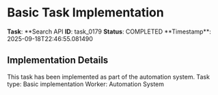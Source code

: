 # Basic Task Implementation

**Task**: **Search API
**ID**: task_0179
**Status**: COMPLETED
**Timestamp\*\*: 2025-09-18T22:46:55.081490

## Implementation Details

This task has been implemented as part of the automation system.
Task type: Basic implementation
Worker: Automation System
